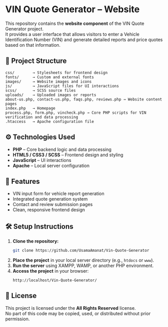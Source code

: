 # VIN Quote Generator – Website

This repository contains the **website component** of the VIN Quote Generator project.  
It provides a user interface that allows visitors to enter a Vehicle Identification Number (VIN) and generate detailed reports and price quotes based on that information.

## 📁 Project Structure
```
css/        → Stylesheets for frontend design  
fonts/      → Custom and external fonts  
images/     → Website images and icons  
js/         → JavaScript files for UI interactions  
scss/       → SCSS source files  
uploads/    → Uploaded images or reports  
about-us.php, contact-us.php, faqs.php, reviews.php → Website content pages  
index.php   → Homepage  
process.php, form.php, vincheck.php → Core PHP scripts for VIN verification and data processing  
.htaccess   → Apache configuration file  
```

## ⚙️ Technologies Used
- **PHP** – Core backend logic and data processing  
- **HTML5 / CSS3 / SCSS** – Frontend design and styling  
- **JavaScript** – UI interactions  
- **Apache** – Local server configuration  

## 🚀 Features
- VIN input form for vehicle report generation  
- Integrated quote generation system  
- Contact and review submission pages  
- Clean, responsive frontend design  

## 🛠️ Setup Instructions
1. **Clone the repository:**
   ```bash
   git clone https://github.com/UsamaAmanat/Vin-Quote-Generator
   ```
2. **Place the project** in your local server directory (e.g., `htdocs` or `www`).
3. **Run the server** using XAMPP, WAMP, or another PHP environment.
4. **Access the project** in your browser:
   ```
   http://localhost/Vin-Quote-Generator/
   ```

## 📜 License
This project is licensed under the **All Rights Reserved** license.  
No part of this code may be copied, used, or distributed without prior permission.
